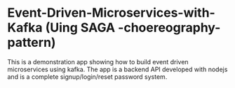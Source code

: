 # Event-Driven-Microservices-with-Kafka (Uing SAGA -choereography- pattern)
This is a demonstration app showing how to build event driven microservices using kafka. The app is a backend API developed with nodejs and is a complete signup/login/reset password system.
